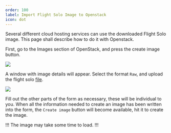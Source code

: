 ```yaml
---
order: 100
label: Import Flight Solo Image to Openstack
icon: dot
---
```


Several different cloud hosting services can use the downloaded Flight Solo image. This page shall describe how to do it with Openstack.

First, go to the Images section of OpenStack, and press the create image button.

![](/images/openstack_images.png)


A window with image details will appear. Select the format `Raw`, and upload the flight solo [file](/cluster_build_methods/what_is_flight_solo/#where-can-i-download-flight-solo).


![](/images/image_create_details.png)


Fill out the other parts of the form as necessary, these will be individual to you. When all the information needed to create an image has been written into the form, the `Create image` button will become available, hit it to create the image.

!!!
The image may take some time to load.
!!!


